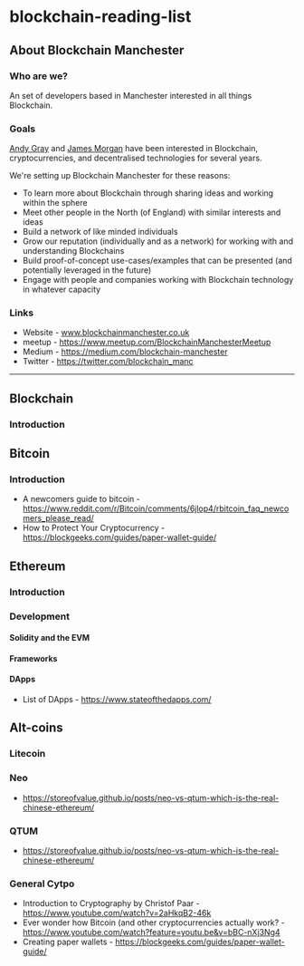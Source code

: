 # blockchain-reading-list

## About Blockchain Manchester

### Who are we?

An set of developers based in Manchester interested in all things Blockchain. 

### Goals

[Andy Gray](https://github.com/andygray) and [James Morgan](https://github.com/jamesmorgan) have been interested in Blockchain, cryptocurrencies, and decentralised technologies for several years.

We're setting up Blockchain Manchester for these reasons:

* To learn more about Blockchain through sharing ideas and working within the sphere
* Meet other people in the North (of England) with similar interests and ideas
* Build a network of like minded individuals
* Grow our reputation (individually and as a network) for working with and understanding Blockchains
* Build proof-of-concept use-cases/examples that can be presented (and potentially leveraged in the future)
* Engage with people and companies working with Blockchain technology in whatever capacity

### Links

* Website - www.blockchainmanchester.co.uk
* meetup - https://www.meetup.com/BlockchainManchesterMeetup
* Medium - https://medium.com/blockchain-manchester
* Twitter - https://twitter.com/blockchain_manc

--------

## Blockchain

### Introduction

## Bitcoin

### Introduction 

* A newcomers guide to bitcoin - https://www.reddit.com/r/Bitcoin/comments/6jlop4/rbitcoin_faq_newcomers_please_read/
* How to Protect Your Cryptocurrency - https://blockgeeks.com/guides/paper-wallet-guide/

## Ethereum

### Introduction

### Development

#### Solidity and the EVM

#### Frameworks

#### DApps

* List of DApps - https://www.stateofthedapps.com/

## Alt-coins

### Litecoin

### Neo

* https://storeofvalue.github.io/posts/neo-vs-qtum-which-is-the-real-chinese-ethereum/

### QTUM

* https://storeofvalue.github.io/posts/neo-vs-qtum-which-is-the-real-chinese-ethereum/

### General Cytpo

* Introduction to Cryptography by Christof Paar - https://www.youtube.com/watch?v=2aHkqB2-46k
* Ever wonder how Bitcoin (and other cryptocurrencies actually work? - https://www.youtube.com/watch?feature=youtu.be&v=bBC-nXj3Ng4
* Creating paper wallets - https://blockgeeks.com/guides/paper-wallet-guide/
